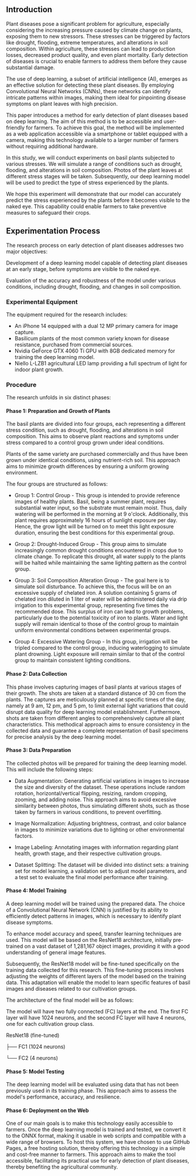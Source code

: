 

## Introduction

Plant diseases pose a significant problem for agriculture, especially considering the increasing pressure caused by climate change on plants, exposing them to new stressors. These stresses can be triggered by factors like drought, flooding, extreme temperatures, and alterations in soil composition. Within agriculture, these stresses can lead to production losses, decreased product quality, and even plant mortality. Early detection of diseases is crucial to enable farmers to address them before they cause substantial damage.

The use of deep learning, a subset of artificial intelligence (AI), emerges as an effective solution for detecting these plant diseases. By employing Convolutional Neural Networks (CNNs), these networks can identify intricate patterns within images, making them ideal for pinpointing disease symptoms on plant leaves with high precision.

This paper introduces a method for early detection of plant diseases based on deep learning. The aim of this method is to be accessible and user-friendly for farmers. To achieve this goal, the method will be implemented as a web application accessible via a smartphone or tablet equipped with a camera, making this technology available to a larger number of farmers without requiring additional hardware.

In this study, we will conduct experiments on basil plants subjected to various stresses. We will simulate a range of conditions such as drought, flooding, and alterations in soil composition. Photos of the plant leaves at different stress stages will be taken. Subsequently, our deep learning model will be used to predict the type of stress experienced by the plants.

We hope this experiment will demonstrate that our model can accurately predict the stress experienced by the plants before it becomes visible to the naked eye. This capability could enable farmers to take preventive measures to safeguard their crops.

## Experimentation Process

The research process on early detection of plant diseases addresses two major objectives:

Development of a deep learning model capable of detecting plant diseases at an early stage, before symptoms are visible to the naked eye.

Evaluation of the accuracy and robustness of the model under various conditions, including drought, flooding, and changes in soil composition.

### Experimental Equipment
The equipment required for the research includes:

- An iPhone 14 equipped with a dual 12 MP primary camera for image capture.
- Basilicum plants of the most common variety known for disease resistance, purchased from commercial sources.
- Nvidia GeForce GTX 4060 Ti GPU with 8GB dedicated memory for training the deep learning model.
- Niello L-LZB1 agricultural LED lamp providing a full spectrum of light for indoor plant growth.

### Procedure

The research unfolds in six distinct phases:

#### Phase 1: Preparation and Growth of Plants
The basil plants are divided into four groups, each representing a different stress condition, such as drought, flooding, and alterations in soil composition. This aims to observe plant reactions and symptoms under stress compared to a control group grown under ideal conditions.

Plants of the same variety are purchased commercially and thus have been grown under identical conditions, using nutrient-rich soil. This approach aims to minimize growth differences by ensuring a uniform growing environment.

The four groups are structured as follows:

- Group 1: Control Group - This group is intended to provide reference images of healthy plants. Basil, being a summer plant, requires substantial water input, so the substrate must remain moist. Thus, daily watering will be performed in the morning at 9 o'clock. Additionally, this plant requires approximately 16 hours of sunlight exposure per day. Hence, the grow light will be turned on to meet this light exposure duration, ensuring the best conditions for this experimental group.

- Group 2: Drought-Induced Group - This group aims to simulate increasingly common drought conditions encountered in crops due to climate change. To replicate this drought, all water supply to the plants will be halted while maintaining the same lighting pattern as the control group.

- Group 3: Soil Composition Alteration Group - The goal here is to simulate soil disturbance. To achieve this, the focus will be on an excessive supply of chelated iron. A solution containing 5 grams of chelated iron diluted in 1 liter of water will be administered daily via drip irrigation to this experimental group, representing five times the recommended dose. This surplus of iron can lead to growth problems, particularly due to the potential toxicity of iron to plants. Water and light supply will remain identical to those of the control group to maintain uniform environmental conditions between experimental groups.

- Group 4: Excessive Watering Group - In this group, irrigation will be tripled compared to the control group, inducing waterlogging to simulate plant drowning. Light exposure will remain similar to that of the control group to maintain consistent lighting conditions.

#### Phase 2: Data Collection
This phase involves capturing images of basil plants at various stages of their growth. The shots are taken at a standard distance of 30 cm from the plants. The captures are meticulously planned at specific times of the day, namely at 9 am, 12 pm, and 5 pm, to limit external light variations that could disrupt data quality for deep learning model establishment. Furthermore, shots are taken from different angles to comprehensively capture all plant characteristics. This methodical approach aims to ensure consistency in the collected data and guarantee a complete representation of basil specimens for precise analysis by the deep learning model.

#### Phase 3: Data Preparation
The collected photos will be prepared for training the deep learning model. This will include the following steps:

- Data Augmentation: Generating artificial variations in images to increase the size and diversity of the dataset. These operations include random rotation, horizontal/vertical flipping, resizing, random cropping, zooming, and adding noise. This approach aims to avoid excessive similarity between photos, thus simulating different shots, such as those taken by farmers in various conditions, to prevent overfitting.

- Image Normalization: Adjusting brightness, contrast, and color balance in images to minimize variations due to lighting or other environmental factors.

- Image Labeling: Annotating images with information regarding plant health, growth stage, and their respective cultivation groups.

- Dataset Splitting: The dataset will be divided into distinct sets: a training set for model learning, a validation set to adjust model parameters, and a test set to evaluate the final model performance after training.

#### Phase 4: Model Training
A deep learning model will be trained using the prepared data. The choice of a Convolutional Neural Network (CNN) is justified by its ability to efficiently detect patterns in images, which is necessary to identify plant disease symptoms.

To enhance model accuracy and speed, transfer learning techniques are used. This model will be based on the ResNet18 architecture, initially pre-trained on a vast dataset of 1,281,167 object images, providing it with a good understanding of general image features.

Subsequently, the ResNet18 model will be fine-tuned specifically on the training data collected for this research. This fine-tuning process involves adjusting the weights of different layers of the model based on the training data. This adaptation will enable the model to learn specific features of basil images and diseases related to our cultivation groups.

The architecture of the final model will be as follows:

The model will have two fully connected (FC) layers at the end. The first FC layer will have 1024 neurons, and the second FC layer will have 4 neurons, one for each cultivation group class.

ResNet18 (fine-tuned)

├── FC1 (1024 neurons)

└── FC2 (4 neurons)

#### Phase 5: Model Testing
The deep learning model will be evaluated using data that has not been previously used in its training phase. This approach aims to assess the model's performance, accuracy, and resilience.

#### Phase 6: Deployment on the Web
One of our main goals is to make this technology easily accessible to farmers. Once the deep learning model is trained and tested, we convert it to the ONNX format, making it usable in web scripts and compatible with a wide range of browsers. To host this system, we have chosen to use GitHub Pages, a free hosting solution, thereby offering this technology in a simple and cost-free manner to farmers. This approach aims to make the tool accessible, facilitating its practical use for early detection of plant diseases, thereby benefiting the agricultural community.